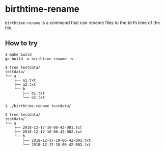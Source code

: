 # birthtime-rename

`birthtime-rename` is a command that can rename files to the birth time of the file.

## How to try

```shell-session
$ make build
go build -o birthtime-rename -v

$ tree testdata/
testdata/
└── a
    ├── a1.txt
    ├── a2.txt
    └── b
        ├── b1.txt
        └── b2.txt

$ ./birthtime-rename testdata/

$ tree testdata/
testdata/
└── a
    ├── 2018-12-17-10-06-42-001.txt
    ├── 2018-12-17-10-06-42-002.txt
    └── b
        ├── 2018-12-17-10-06-42-001.txt
        └── 2018-12-17-10-06-42-002.txt
```
